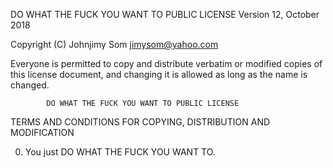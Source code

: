  DO WHAT THE FUCK YOU WANT TO PUBLIC LICENSE 
                    Version 12, October 2018

 Copyright (C) Johnjimy Som <jimysom@yahoo.com> 

 Everyone is permitted to copy and distribute verbatim or modified 
 copies of this license document, and changing it is allowed as long 
 as the name is changed. 

            DO WHAT THE FUCK YOU WANT TO PUBLIC LICENSE 
   TERMS AND CONDITIONS FOR COPYING, DISTRIBUTION AND MODIFICATION 

  0. You just DO WHAT THE FUCK YOU WANT TO.
